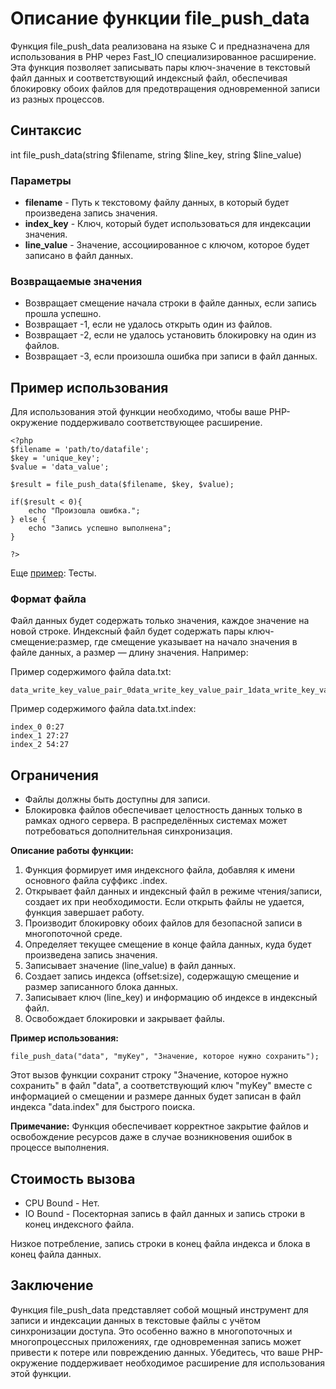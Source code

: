 # Описание функции file_push_data

Функция file_push_data реализована на языке C и предназначена для использования в PHP через Fast_IO специализированное расширение. Эта функция позволяет записывать пары ключ-значение в текстовый файл данных и соответствующий индексный файл, обеспечивая блокировку обоих файлов для предотвращения одновременной записи из разных процессов.

## Синтаксис

int file_push_data(string $filename, string $line_key, string $line_value)


### Параметры

- **filename** - Путь к текстовому файлу данных, в который будет произведена запись значения.
- **index_key** - Ключ, который будет использоваться для индексации значения.
- **line_value** - Значение, ассоциированное с ключом, которое будет записано в файл данных.

### Возвращаемые значения

- Возвращает смещение начала строки в файле данных, если запись прошла успешно.
- Возвращает -1, если не удалось открыть один из файлов.
- Возвращает -2, если не удалось установить блокировку на один из файлов.
- Возвращает -3, если произошла ошибка при записи в файл данных.

## Пример использования

Для использования этой функции необходимо, чтобы ваше PHP-окружение поддерживало соответствующее расширение.
```
<?php
$filename = 'path/to/datafile';
$key = 'unique_key';
$value = 'data_value';

$result = file_push_data($filename, $key, $value);

if($result < 0){
    echo "Произошла ошибка.";
} else {
    echo "Запись успешно выполнена";
}

?>
```

Еще [пример](/test/readme.md): Тесты.

### Формат файла

Файл данных будет содержать только значения, каждое значение на новой строке. Индексный файл будет содержать пары ключ-смещение:размер, где смещение указывает на начало значения в файле данных, а размер — длину значения. Например:

Пример содержимого файла data.txt:
```
data_write_key_value_pair_0data_write_key_value_pair_1data_write_key_value_pair_2
```

Пример содержимого файла data.txt.index:
```
index_0 0:27
index_1 27:27
index_2 54:27
```


## Ограничения

- Файлы должны быть доступны для записи.
- Блокировка файлов обеспечивает целостность данных только в рамках одного сервера. В распределённых системах может потребоваться дополнительная синхронизация.

**Описание работы функции:**

1. Функция формирует имя индексного файла, добавляя к имени основного файла суффикс .index.
2. Открывает файл данных и индексный файл в режиме чтения/записи, создает их при необходимости. Если открыть файлы не удается, функция завершает работу.
3. Производит блокировку обоих файлов для безопасной записи в многопоточной среде.
4. Определяет текущее смещение в конце файла данных, куда будет произведена запись значения.
5. Записывает значение (line_value) в файл данных.
6. Создает запись индекса (offset:size), содержащую смещение и размер записанного блока данных.
7. Записывает ключ (line_key) и информацию об индексе в индексный файл.
8. Освобождает блокировки и закрывает файлы.

**Пример использования:**

`file_push_data("data", "myKey", "Значение, которое нужно сохранить");`

Этот вызов функции сохранит строку "Значение, которое нужно сохранить" в файл "data", а соответствующий ключ "myKey" вместе с информацией о смещении и размере данных будет записан в файл индекса "data.index" для быстрого поиска.

**Примечание:** Функция обеспечивает корректное закрытие файлов и освобождение ресурсов даже в случае возникновения ошибок в процессе выполнения.

## Стоимость вызова

- CPU Bound - Нет.
- IO Bound - Посекторная запись в файл данных и запись строки в конец индексного файла.

Низкое потребление, запись строки в конец файла индекса и блока в конец файла данных.

## Заключение

Функция file_push_data представляет собой мощный инструмент для записи и индексации данных в текстовые файлы с учётом синхронизации доступа. Это особенно важно в многопоточных и многопроцессных приложениях, где одновременная запись может привести к потере или повреждению данных. Убедитесь, что ваше PHP-окружение поддерживает необходимое расширение для использования этой функции.
